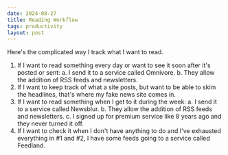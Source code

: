 ```yaml
---
date: 2024-08-27
title: Reading Workflow
tags: productivity
layout: post
---
```


Here's the complicated way I track what I want to read.

1. If I want to read something every day or want to see it soon after it's posted or sent:
    a. I send it to a service called Omnivore. 
    b. They allow the addition of RSS feeds and newsletters.
2. If I want to keep track of what a site posts, but want to be able to skim the headlines, that's where my fake news site comes in.
3. If I want to read something when I get to it during the week:
    a. I send it to a service called Newsblur. 
    b. They allow the addition of RSS feeds and newsletters.
    c. I signed up for premium service like 8 years ago and they never turned it off.
4. If I want to check it when I don't have anything to do and I've exhausted everything in #1 and #2, I have some feeds going to a service called Feedland.